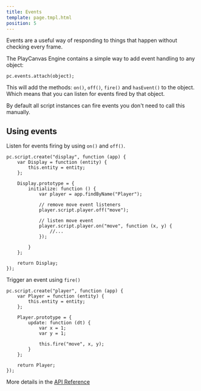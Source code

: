 ```yaml
---
title: Events
template: page.tmpl.html
position: 5
---
```


Events are a useful way of responding to things that happen without checking every frame.

The PlayCanvas Engine contains a simple way to add event handling to any object:

~~~javascript~~~
pc.events.attach(object);
~~~

This will add the methods: `on()`, `off()`, `fire()` and `hasEvent()` to the object. Which means that you can listen for events fired by that object.

By default all script instances can fire events you don't need to call this manually.

## Using events

Listen for events firing by using `on()` and `off()`.

~~~javascript~~~
pc.script.create("display", function (app) {
    var Display = function (entity) {
        this.entity = entity;
    };

    Display.prototype = {
        initialize: function () {
            var player = app.findByName("Player");

            // remove move event listeners
            player.script.player.off("move");

            // listen move event
            player.script.player.on("move", function (x, y) {
                //...
            });

        }
    };

    return Display;
});
~~~

Trigger an event using `fire()`

~~~javascript~~~
pc.script.create("player", function (app) {
    var Player = function (entity) {
        this.entity = entity;
    };

    Player.prototype = {
        update: function (dt) {
            var x = 1;
            var y = 1;

            this.fire("move", x, y);
        }
    };

    return Player;
});
~~~

More details in the [API Reference][1]

[1]: http://developer.playcanvas.com/engine/api/stable/symbols/pc.events.html#fire

